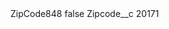 <?xml version="1.0" encoding="UTF-8"?>
<CustomMetadata xmlns="http://soap.sforce.com/2006/04/metadata" xmlns:xsi="http://www.w3.org/2001/XMLSchema-instance" xmlns:xsd="http://www.w3.org/2001/XMLSchema">
    <label>ZipCode848</label>
    <protected>false</protected>
    <values>
        <field>Zipcode__c</field>
        <value xsi:type="xsd:string">20171</value>
    </values>
</CustomMetadata>
